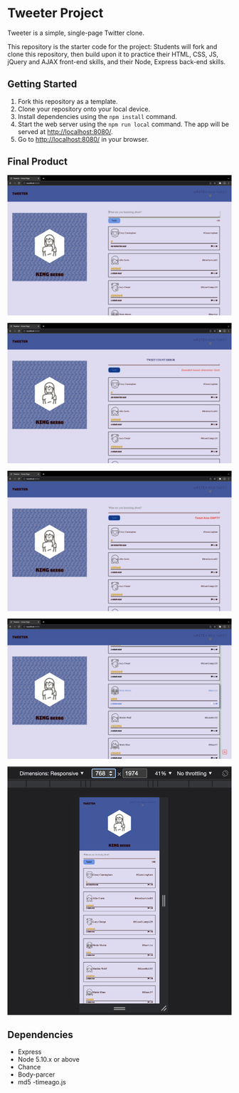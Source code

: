 # Tweeter Project

Tweeter is a simple, single-page Twitter clone.

This repository is the starter code for the project: Students will fork and clone this repository, then build upon it to practice their HTML, CSS, JS, jQuery and AJAX front-end skills, and their Node, Express back-end skills.

## Getting Started

1. Fork this repository as a template.
2. Clone your repository onto your local device.
3. Install dependencies using the `npm install` command.
3. Start the web server using the `npm run local` command. The app will be served at <http://localhost:8080/>.
4. Go to <http://localhost:8080/> in your browser.

## Final Product

!["A demo  of the Desktop version!"](https://github.com/hass0319/tweeter/blob/master/docs/desktopScreen-1024px.png)

!["Showcasing the character limit counter"](https://github.com/hass0319/tweeter/blob/master/docs/charLmit-error.png)

!["Showcasing Emtpy text Area"](https://github.com/hass0319/tweeter/blob/master/docs/EmptyTextArea.png)

!["Showcasing responsive screen (min-width: 768px)"](https://github.com/hass0319/tweeter/blob/master/docs/hover-&-topPage.png)

!["Showcasing hover and topPage button"](https://github.com/hass0319/tweeter/blob/master/docs/responsive-768px.png)

## Dependencies

- Express
- Node 5.10.x or above
- Chance
- Body-parcer
- md5
-timeago.js
